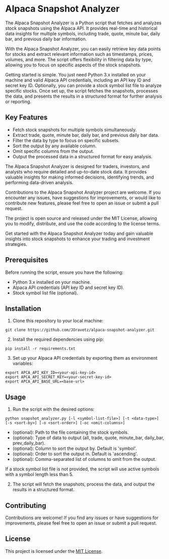 # Alpaca Snapshot Analyzer

The Alpaca Snapshot Analyzer is a Python script that fetches and analyzes stock snapshots using the Alpaca API. It provides real-time and historical data insights for multiple symbols, including trade, quote, minute bar, daily bar, and previous daily bar information.

With the Alpaca Snapshot Analyzer, you can easily retrieve key data points for stocks and extract relevant information such as timestamps, prices, volumes, and more. The script offers flexibility in filtering data by type, allowing you to focus on specific aspects of the stock snapshots.

Getting started is simple. You just need Python 3.x installed on your machine and valid Alpaca API credentials, including an API key ID and secret key ID. Optionally, you can provide a stock symbol list file to analyze specific stocks. Once set up, the script fetches the snapshots, processes the data, and presents the results in a structured format for further analysis or reporting.

## Key Features

- Fetch stock snapshots for multiple symbols simultaneously.
- Extract trade, quote, minute bar, daily bar, and previous daily bar data.
- Filter the data by type to focus on specific subsets.
- Sort the output by any available column.
- Omit specific columns from the output.
- Output the processed data in a structured format for easy analysis.

The Alpaca Snapshot Analyzer is designed for traders, investors, and analysts who require detailed and up-to-date stock data. It provides valuable insights for making informed decisions, identifying trends, and performing data-driven analysis.

Contributions to the Alpaca Snapshot Analyzer project are welcome. If you encounter any issues, have suggestions for improvements, or would like to contribute new features, please feel free to open an issue or submit a pull request.

The project is open source and released under the MIT License, allowing you to modify, distribute, and use the code according to the license terms.

Get started with the Alpaca Snapshot Analyzer today and gain valuable insights into stock snapshots to enhance your trading and investment strategies.

## Prerequisites

Before running the script, ensure you have the following:

- Python 3.x installed on your machine.
- Alpaca API credentials (API key ID and secret key ID).
- Stock symbol list file (optional).

## Installation

1. Clone this repository to your local machine:

```
git clone https://github.com/JOravetz/alpaca-snapshot-analyzer.git
```
2. Install the required dependencies using pip:

```
pip install -r requirements.txt
```

3. Set up your Alpaca API credentials by exporting them as environment variables:

```
export APCA_API_KEY_ID=<your-api-key-id>
export APCA_API_SECRET_KEY=<your-secret-key-id>
export APCA_API_BASE_URL=<base-url>
```

## Usage

1. Run the script with the desired options:

```
python snapshot_analyzer.py [-l <symbol-list-file>] [-t <data-type>] [-s <sort-by>] [-o <sort-order>] [-oc <omit-columns>]
```

- <symbol-list-file> (optional): Path to the file containing the stock symbols.
- <data-type> (optional): Type of data to output (all, trade, quote, minute_bar, daily_bar, prev_daily_bar).
- <sort-by> (optional): Column to sort the output by. Default is 'symbol'.
- <sort-order> (optional): Order to sort the output in. Default is 'ascending'.
- <omit-columns> (optional): Comma-separated list of columns to omit from the output.

If a stock symbol list file is not provided, the script will use active symbols with a symbol length less than 5.

2. The script will fetch the snapshots, process the data, and output the results in a structured format.

## Contributing

Contributions are welcome! If you find any issues or have suggestions for improvements, please feel free to open an issue or submit a pull request.

## License

This project is licensed under the [MIT License](LICENSE).

